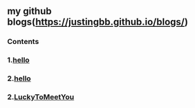 ## my github blogs(https://justingbb.github.io/blogs/)
### Contents
### 1.[hello](/hello.html)
### 2.[hello](/1.md)
### 2.[LuckyToMeetYou](/LuckyToMeetYou.html)
